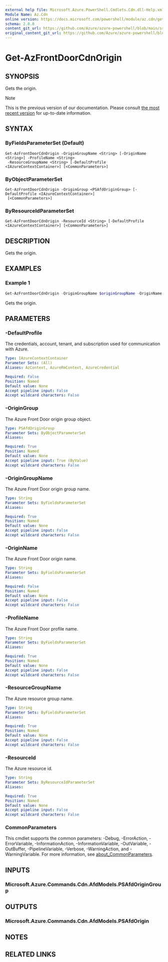 ```yaml
---
external help file: Microsoft.Azure.PowerShell.Cmdlets.Cdn.dll-Help.xml
Module Name: Az.Cdn
online version: https://docs.microsoft.com/powershell/module/az.cdn/get-azfrontdoorcdnorigin
schema: 2.0.0
content_git_url: https://github.com/Azure/azure-powershell/blob/main/src/Cdn/Cdn/help/Get-AzFrontDoorCdnOrigin.md
original_content_git_url: https://github.com/Azure/azure-powershell/blob/main/src/Cdn/Cdn/help/Get-AzFrontDoorCdnOrigin.md
---
```


# Get-AzFrontDoorCdnOrigin

## SYNOPSIS
Gets the origin.

> [!NOTE]
>This is the previous version of our documentation. Please consult [the most recent version](/powershell/module/az.cdn/get-azfrontdoorcdnorigin) for up-to-date information.

## SYNTAX

### ByFieldsParameterSet (Default)
```
Get-AzFrontDoorCdnOrigin -OriginGroupName <String> [-OriginName <String>] -ProfileName <String>
 -ResourceGroupName <String> [-DefaultProfile <IAzureContextContainer>] [<CommonParameters>]
```

### ByObjectParameterSet
```
Get-AzFrontDoorCdnOrigin -OriginGroup <PSAfdOriginGroup> [-DefaultProfile <IAzureContextContainer>]
 [<CommonParameters>]
```

### ByResourceIdParameterSet
```
Get-AzFrontDoorCdnOrigin -ResourceId <String> [-DefaultProfile <IAzureContextContainer>] [<CommonParameters>]
```

## DESCRIPTION
Gets the origin.

## EXAMPLES

### Example 1
```powershell
Get-AzFrontDoorCdnOrigin -OriginGroupName $originGroupName -OriginName $originName -ProfileName $profileName -ResourceGroupName $resourceGroupName
```

Gets the origin.

## PARAMETERS

### -DefaultProfile
The credentials, account, tenant, and subscription used for communication with Azure.

```yaml
Type: IAzureContextContainer
Parameter Sets: (All)
Aliases: AzContext, AzureRmContext, AzureCredential

Required: False
Position: Named
Default value: None
Accept pipeline input: False
Accept wildcard characters: False
```

### -OriginGroup
The Azure Front Door origin group object.

```yaml
Type: PSAfdOriginGroup
Parameter Sets: ByObjectParameterSet
Aliases:

Required: True
Position: Named
Default value: None
Accept pipeline input: True (ByValue)
Accept wildcard characters: False
```

### -OriginGroupName
The Azure Front Door origin group name.

```yaml
Type: String
Parameter Sets: ByFieldsParameterSet
Aliases:

Required: True
Position: Named
Default value: None
Accept pipeline input: False
Accept wildcard characters: False
```

### -OriginName
The Azure Front Door origin name.

```yaml
Type: String
Parameter Sets: ByFieldsParameterSet
Aliases:

Required: False
Position: Named
Default value: None
Accept pipeline input: False
Accept wildcard characters: False
```

### -ProfileName
The Azure Front Door profile name.

```yaml
Type: String
Parameter Sets: ByFieldsParameterSet
Aliases:

Required: True
Position: Named
Default value: None
Accept pipeline input: False
Accept wildcard characters: False
```

### -ResourceGroupName
The Azure resource group name.

```yaml
Type: String
Parameter Sets: ByFieldsParameterSet
Aliases:

Required: True
Position: Named
Default value: None
Accept pipeline input: False
Accept wildcard characters: False
```

### -ResourceId
The Azure resource id.

```yaml
Type: String
Parameter Sets: ByResourceIdParameterSet
Aliases:

Required: True
Position: Named
Default value: None
Accept pipeline input: False
Accept wildcard characters: False
```

### CommonParameters
This cmdlet supports the common parameters: -Debug, -ErrorAction, -ErrorVariable, -InformationAction, -InformationVariable, -OutVariable, -OutBuffer, -PipelineVariable, -Verbose, -WarningAction, and -WarningVariable. For more information, see [about_CommonParameters](http://go.microsoft.com/fwlink/?LinkID=113216).

## INPUTS

### Microsoft.Azure.Commands.Cdn.AfdModels.PSAfdOriginGroup

## OUTPUTS

### Microsoft.Azure.Commands.Cdn.AfdModels.PSAfdOrigin

## NOTES

## RELATED LINKS
